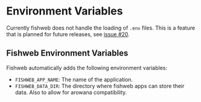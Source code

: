 # Environment Variables

Currently fishweb does not handle the loading of `.env` files. This is a feature that is planned for future releases, see [issue #20](https://github.com/SlumberDemon/fishweb/issues/20).

## Fishweb Environment Variables

Fishweb automatically adds the following environment variables:

- `FISHWEB_APP_NAME`: The name of the application.
- `FISHWEB_DATA_DIR`: The directory where fishweb apps can store their data. Also to allow for arowana compatibility.
